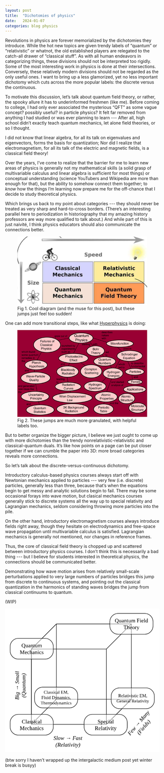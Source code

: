 ```yaml
---
layout: post
title:  "Dichotomies of physics"
date:   2024-01-07
categories: blog physics
---
```


Revolutions in physics are forever memorialized by the dichotomies they introduce.
While the hot new topics are given trendy labels of “quantum” or “relativistic” or whatnot,
the old established players are relegated to the catch-all drawer of “classical stuff”.
As with all human endeavors in categorizing things, these divisions should not be interpreted too rigidly.
Some of the most interesting work in physics is done at their intersections.
Conversely, these relatively modern divisions should not be regarded as the only useful ones.
I want to bring up a less glamorized, yet no less important dichotomy which cuts across the more popular labels: 
the discrete versus the continuous.

To motivate this discussion, let’s talk about quantum field theory, or rather, the spooky allure it has to underinformed freshmen (like me).
Before coming to college, I had only ever associated the mysterious “QFT” as some vague concept? possibly useful? in particle physics? 
It felt far removed from anything I had studied or was ever planning to learn --- 
After all, high school didn’t exactly teach quantum mechanics, let alone field theories, or so I thought.

I did not know that linear algebra, for all its talk on eigenvalues and eigenvectors, forms the basis for quantization;
Nor did I realize that electromagnetism, for all its talk of the electric and magnetic fields, is a classical field theory!

Over the years, I’ve come to realize that the barrier for me to learn new areas of physics is generally not my mathematical skills
(a solid grasp of multivariable calculus and linear algebra is sufficient for most things) or conceptual understanding
(science YouTubers and Wikipedia are more than enough for that), but the ability to somehow connect them together;
to *know* how the things I’m learning now prepare me for the off-chance that I decide to study theoretical physics.

Which brings us back to my point about categories --- they should never be treated as very sharp and hard-to-cross borders.
(There’s an interesting parallel here to periodization in historiography that my amazing history professors are way more qualified to talk about.)
And while part of this is just naivité, I think physics educators should also communicate the connections better.

<figure>
<img src="/media/fields-bad-w838.png">
<figcaption>
Fig 1. Cool diagram (and the muse for this post), but these jumps just feel too sudden!
</figcaption>
</figure>

One can add more transitional steps, like what [Hyperphysics](http://hyperphysics.phy-astr.gsu.edu/hbase/index.html) is doing:

<figure>
<img src="/media/fields-good-w601.gif">
<figcaption>
Fig 2. These jumps are much more granulated, with helpful labels too.
</figcaption>
</figure>

But to better organize the bigger picture, I believe we just ought to come up with more dichotomies than the trendy nonrelativistic-relativistic
and classical-quantum duals. It’s like how points on a page can be put closer together if we can crumble the paper into 3D:
more broad categories reveals more connections.

So let’s talk about the discrete-versus-continuous dichotomy.

Introductory calculus-based physics courses always start off with Newtonian mechanics applied to particles --- 
very few (i.e. discrete) particles, generally less than three, because that’s when the equations begin to get messy and analytic solutions begin to fail.
There may be some occasional forays into wave motion, 
but clasical mechanics courses generally stick to discrete systems all the way up to special relativity and Lagrangian mechanics,
seldom considering throwing more particles into the pile.

On the other hand, introductory electromagnetism courses always introduce fields right away, 
though they hesitate on electrodynamics and free-space wave propagation until multivariable calculus is satisfied.
Lagrangian mechanics is generally not mentioned, nor changes in reference frames.

Thus, the core of classical field theory is chopped up and scattered between introductory physics courses.
I don’t think this is necessarily a bad thing --- but I believe for students interested in theoretical physics, the connections should be communicated better.

Demonstrating how wave motion arises from relatively small-scale perturbations applied to very large numbers of particles bridges this jump from discrete to continuous systems,
and pointing out the classical quantization in the harmonics of standing waves bridges the jump from classical continuums to quantum.

(WIP)


![Diagram of fields](/media/fields-w895.png)

(btw sorry I haven’t wrapped up the intergalactic medium post yet winter break is busyy)
